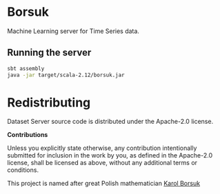 # Borsuk

Machine Learning server for Time Series data.

 
## Running the server
 
 ```bash
sbt assembly
java -jar target/scala-2.12/borsuk.jar 
 ```
 
 

# Redistributing

Dataset Server source code is distributed under the Apache-2.0 license.

**Contributions**

Unless you explicitly state otherwise, any contribution intentionally submitted
for inclusion in the work by you, as defined in the Apache-2.0 license, shall be
licensed as above, without any additional terms or conditions.

This project is named after great Polish mathematician [Karol Borsuk](https://en.wikipedia.org/wiki/Karol_Borsuk)
